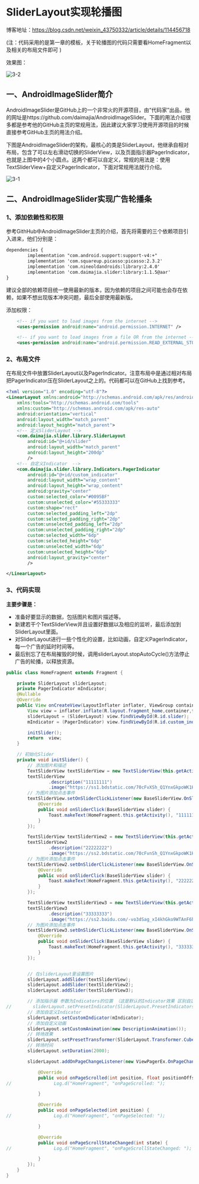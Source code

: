 # **SliderLayout实现轮播图**

博客地址：https://blog.csdn.net/weixin_43750332/article/details/114456718

(注：代码采用的是第一章的模板，关于轮播图的代码只需要看HomeFragment以及相关的布局文件即可 )

效果图：

![3-2](C:\Users\11609\Pictures\Temp\3-2.png)

## 一、**AndroidImageSlider简介**

​    AndroidImageSlider是GitHub上的一个非常火的开源项目，由“代码家”出品，他的网址是https://github.com/daimajia/AndroidImageSlider。下面的用法介绍很多都是参考他的GitHub主页的常规用法，因此建议大家学习使用开源项目的时候直接参考GitHub主页的用法介绍。

​    下图是AndroidImageSlider的架构，最核心的类是SliderLayout，他继承自相对布局，包含了可以左右滑动切换的SliderView，以及页面指示器PagerIndicator，也就是上图中的4个小圆点。这两个都可以自定义，常规的用法是：使用TextSliderView+自定义PagerIndicator，下面对常规用法就行介绍。

![3-1](C:\Users\11609\Pictures\Temp\3-1.png)



## **二、AndroidImageSlider实现广告轮播条**

###  1、添加依赖性和权限

参考GithHub中AndroidImageSlider主页的介绍，首先将需要的三个依赖项目引入进来，他们分别是：

```xml
dependencies {
    	implementation "com.android.support:support-v4:+"
    	implementation 'com.squareup.picasso:picasso:2.3.2'
    	implementation 'com.nineoldandroids:library:2.4.0'
    	implementation 'com.daimajia.slider:library:1.1.5@aar'
}
```

​     建议全部的依赖项目统一使用最新的版本，因为依赖的项目之间可能也会存在依赖，如果不想出现版本冲突问题，最后全部使用最新版。

添加权限：

```xml
    <!-- if you want to load images from the internet -->
    <uses-permission android:name="android.permission.INTERNET" />

    <!-- if you want to load images from a file OR from the internet -->
    <uses-permission android:name="android.permission.READ_EXTERNAL_STORAGE" />
```

### 2、布局文件

在布局文件中放置SliderLayout以及PagerIndicator。注意布局中是通过相对布局把PagerIndicator压在SliderLayout之上的。代码都可以在GitHub上找到参考。

```xml
<?xml version="1.0" encoding="utf-8"?>
<LinearLayout xmlns:android="http://schemas.android.com/apk/res/android"
    xmlns:tools="http://schemas.android.com/tools"
    xmlns:custom="http://schemas.android.com/apk/res-auto"
    android:orientation="vertical"
    android:layout_width="match_parent"
    android:layout_height="match_parent">
	<!-- 定义SliderLayout -->
    <com.daimajia.slider.library.SliderLayout
        android:id="@+id/slider"
        android:layout_width="match_parent"
        android:layout_height="200dp"
        />
    <!-- 自定义Indicator  -->
    <com.daimajia.slider.library.Indicators.PagerIndicator
        android:id="@+id/custom_indicator"
        android:layout_width="wrap_content"
        android:layout_height="wrap_content"
        android:gravity="center"
        custom:selected_color="#0095BF"
        custom:unselected_color="#55333333"
        custom:shape="rect"
        custom:selected_padding_left="2dp"
        custom:selected_padding_right="2dp"
        custom:unselected_padding_left="2dp"
        custom:unselected_padding_right="2dp"
        custom:selected_width="6dp"
        custom:selected_height="6dp"
        custom:unselected_width="6dp"
        custom:unselected_height="6dp"
        android:layout_gravity="center"
        />

</LinearLayout>
```

### 3、代码实现

**主要步骤是：**

- 准备好要显示的数据，包括图片和图片描述等。
- 新建若干个TextSliderView并且设置好数据以及相应的监听，最后添加到SliderLayout里面。
- 对SliderLayout进行一些个性化的设置，比如动画，自定义PagerIndicator，每一个广告的延时时间等。
- 最后别忘了在布局摧毁的时候，调用sliderLayout.stopAutoCycle()方法停止广告的轮播，以释放资源。

```java
public class HomeFragment extends Fragment {

    private SliderLayout sliderLayout;
    private PagerIndicator mIndicator;
    @Nullable
    @Override
    public View onCreateView(LayoutInflater inflater, ViewGroup container, Bundle savedInstanceState) {
        View view = inflater.inflate(R.layout.fragment_home,container,false);
        sliderLayout = (SliderLayout) view.findViewById(R.id.slider);
        mIndicator = (PagerIndicator) view.findViewById(R.id.custom_indicator);

        initSlider();
        return  view;
    }

    // 初始化Slider
    private void initSlider() {
        // 添加图片和描述
        TextSliderView textSliderView = new TextSliderView(this.getActivity());
        textSliderView
                .description("11111111")
                .image("https://ss1.bdstatic.com/70cFvXSh_Q1YnxGkpoWK1HF6hhy/it/u=3880478576,1199725881&fm=26&gp=0.jpg");
        // 为图片添加点击事件
        textSliderView.setOnSliderClickListener(new BaseSliderView.OnSliderClickListener() {
            @Override
            public void onSliderClick(BaseSliderView slider) {
                Toast.makeText(HomeFragment.this.getActivity(), "11111111111", Toast.LENGTH_SHORT).show();
            }
        });

        TextSliderView textSliderView2 = new TextSliderView(this.getActivity());
        textSliderView2
                .description("22222222")
                .image("https://ss2.bdstatic.com/70cFvnSh_Q1YnxGkpoWK1HF6hhy/it/u=189934895,680861583&fm=26&gp=0.jpg");
        // 为图片添加点击事件
        textSliderView2.setOnSliderClickListener(new BaseSliderView.OnSliderClickListener() {
            @Override
            public void onSliderClick(BaseSliderView slider) {
                Toast.makeText(HomeFragment.this.getActivity(), "222222222", Toast.LENGTH_SHORT).show();
            }
        });

        TextSliderView textSliderView3 = new TextSliderView(this.getActivity());
        textSliderView3
                .description("33333333")
                .image("https://ss2.baidu.com/-vo3dSag_xI4khGko9WTAnF6hhy/zhidao/pic/item/241f95cad1c8a7863cb5bacd6709c93d71cf5052.jpg");
        // 为图片添加点击事件
        textSliderView3.setOnSliderClickListener(new BaseSliderView.OnSliderClickListener() {
            @Override
            public void onSliderClick(BaseSliderView slider) {
                Toast.makeText(HomeFragment.this.getActivity(), "333333333", Toast.LENGTH_SHORT).show();
            }
        });


        // 在sliderLayout里设置图片
        sliderLayout.addSlider(textSliderView);
        sliderLayout.addSlider(textSliderView2);
        sliderLayout.addSlider(textSliderView3);

        // 添加指示器 参数为Indicators的位置 （这是默认的Indicator效果 区别自定义Indicator）
//        sliderLayout.setPresetIndicator(SliderLayout.PresetIndicators.Center_Bottom);
        // 添加自定义Indicator
        sliderLayout.setCustomIndicator(mIndicator);
        // 添加自定义动画
        sliderLayout.setCustomAnimation(new DescriptionAnimation());
        // 转场效果
        sliderLayout.setPresetTransformer(SliderLayout.Transformer.CubeIn);
        // 转场时间
        sliderLayout.setDuration(2000);

        sliderLayout.addOnPageChangeListener(new ViewPagerEx.OnPageChangeListener(){

            @Override
            public void onPageScrolled(int position, float positionOffset, int positionOffsetPixels) {
//                Log.d("HomeFragment", "onPageScrolled: ");

            }

            @Override
            public void onPageSelected(int position) {
//                Log.d("HomeFragment", "onPageSelected: ");

            }

            @Override
            public void onPageScrollStateChanged(int state) {
//                Log.d("HomeFragment", "onPageScrollStateChanged: ");

            }
        });
    }
}
```

